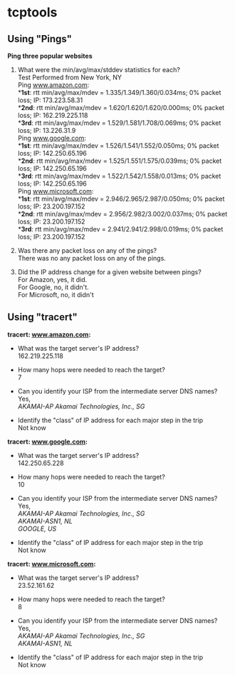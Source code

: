 # tcptools
## Using "Pings"
**Ping three popular websites**
1. What were the min/avg/max/stddev statistics for each?\
Test Performed from New York, NY \
Ping www.amazon.com: \
***1st**: rtt min/avg/max/mdev = 1.335/1.349/1.360/0.034ms;            0% packet loss;   IP: 173.223.58.31\
***2nd**: rtt min/avg/max/mdev = 1.620/1.620/1.620/0.000ms;            0% packet loss;   IP: 162.219.225.118\
***3rd**: rtt min/avg/max/mdev = 1.529/1.581/1.708/0.069ms;            0% packet loss;   IP: 13.226.31.9\
 Ping www.google.com: \
***1st**: rtt min/avg/max/mdev = 1.526/1.541/1.552/0.050ms;                    0% packet loss;   IP: 142.250.65.196\
***2nd**: rtt min/avg/max/mdev = 1.525/1.551/1.575/0.039ms;                    0% packet loss;   IP: 142.250.65.196\
***3rd**: rtt min/avg/max/mdev = 1.522/1.542/1.558/0.013ms;                    0% packet loss;   IP: 142.250.65.196\
 Ping www.microsoft.com: \
***1st**: rtt min/avg/max/mdev = 2.946/2.965/2.987/0.050ms;    0% packet loss;   IP: 23.200.197.152\
***2nd**: rtt min/avg/max/mdev = 2.956/2.982/3.002/0.037ms;    0% packet loss;   IP: 23.200.197.152\
***3rd**: rtt min/avg/max/mdev = 2.941/2.941/2.998/0.019ms;    0% packet loss;   IP: 23.200.197.152

2. Was there any packet loss on any of the pings?\
There was no any packet loss on any of the pings.

3. Did the IP address change for a given website between pings?\
For Amazon, yes, it did. \
For Google, no, it didn't. \
For Microsoft, no, it didn't

## Using "tracert"
**tracert: www.amazon.com:** 
* What was the target server's IP address? \
162.219.225.118

* How many hops were needed to reach the target? \
7

* Can you identify your ISP from the intermediate server DNS names? \
Yes, \
*AKAMAI-AP Akamai Technologies, Inc., SG*

* Identify the "class" of IP address for each major step in the trip \
Not know

**tracert: www.google.com:** 
* What was the target server's IP address? \
142.250.65.228

* How many hops were needed to reach the target? \
10

* Can you identify your ISP from the intermediate server DNS names? \
Yes, \
*AKAMAI-AP Akamai Technologies, Inc., SG* \
*AKAMAI-ASN1, NL* \
*GOOGLE, US* 

* Identify the "class" of IP address for each major step in the trip \
Not know

**tracert: www.microsoft.com:** 
* What was the target server's IP address? \
23.52.161.62
* How many hops were needed to reach the target? \
8
* Can you identify your ISP from the intermediate server DNS names? \
Yes, \
*AKAMAI-AP Akamai Technologies, Inc., SG*\
*AKAMAI-ASN1, NL*

* Identify the "class" of IP address for each major step in the trip \
Not know
